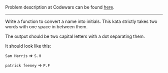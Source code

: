 Problem description at Codewars can be found
[here](https://www.codewars.com/kata/57eadb7ecd143f4c9c0000a3/train/python).

-------------

Write a function to convert a name into initials. This kata strictly takes two words with one space
in between them.

The output should be two capital letters with a dot separating them.

It should look like this:

`Sam Harris` => `S.H`

`patrick feeney` => `P.F`
